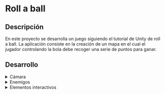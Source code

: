 # Roll a ball

## Descripción 

En este proyecto se desarrolla un juego siguiendo el tutorial de Unity de roll a ball.
La aplicación consiste en la creación de un mapa en el cual el jugador controlando la bola debe recoger una serie de puntos para ganar.

## Desarrollo
<details>
  <summary>Cámara</summary>

  Para el control de la cámara se crea un script que permite el cambio de perspectiva pulsando la tecla f.
  
  Una vez pulsada la cámara cambia de una vista cenital a una en primera persona, adaptando los controles a esta última y fijando el cursor para evitar errores en el movimiento de cámara.

</details>

<details>
  
  <summary>Enemigos</summary>

  La creación de enemigos requiere de el uso de NavMesh. Este elemento mapea el mapa creado para que los enemigos creados detecten los lugares por los que moverse.

  El movimiento se da mediante un script en el que estableceremos el NavMesh y establecemos el objetivo de los enemigos en la posición del jugador para que intenten alcanzarle.

  ```
public Transform player;
    private NavMeshAgent NavMeshAgent;
    void Start()
    {
        NavMeshAgent = GetComponent<NavMeshAgent>();
    }

    void Update()
    {
        if (player != null)
        {
            NavMeshAgent.SetDestination(player.position);
        }
        
    }
```

  Por último, se activa la función trigger y se les etiqueta como enemigo. Esto, codificando el script del jugador para detectar el contacto con el enemigo , pierdas la partida.

  ```
if (other.gameObject.CompareTag("Enemigo") && !isInvulnerable)
        {
            rb.gameObject.SetActive(false);
            Destroy(rb);
            countText.text = "Has perdido";
        }
```

  A mayores, he esablecido elementos del entorno ( agua y cactus) con el mismo efecto de eliminar al jugador, pero sin capacidad de movimiento.
  
</details>

<details>
  <summary>
    Elementos interactivos
  </summary>

  Dentro de los elementos interactivos encontramos una rampa que impulsa al jugador, y los pickups que debe recoger.

  ## Pick Ups

   Los pickups son los puntos que el jugador debe recoger para ganar la partida.
   
   Para su creación, se crea un cubo y se coloca en el mapa de la manera deseada.
   
   Para darles su función se les eiqueta como pickups, y como a los enemigos se les establece como trigger. La diferencia es que en este caso, al tocar el jugador los pickups, los que desaparecen son estosm y al jugador le aumenta la puntución y, en caso de recoger 
   todos, se lanza un mensaje de victoria.

   ```
void OnTriggerEnter(Collider other)
    {
        if (other.gameObject.CompareTag("PickUp"))
        {
            other.gameObject.SetActive(false);
            count++;
            SetCountText();
        }

 void SetCountText()
    {
        countText.text = "Count: " + count.ToString();
        if (count >= 14)
        {
            winTextObject.SetActive(true);
        }
    }
   ```

## Rampa

   La rampa simplemente cumple la función de impulsar al jugador cuando pase sobre ella, so mediante otro trigger y el uso de vectores y una fuerza que realiza el lanzamiento.

   ```
public class Ramp : MonoBehaviour
{
    [Tooltip("Dirección fija de lanzamiento (debe estar normalizada)")]
    public Vector3 launchDirection = new Vector3(1, 0.5f, 0);

    public float launchForce = 10f;

    private void OnCollisionEnter(Collision collision)
    {
        if (collision.gameObject.CompareTag("Player")) // Asegurar que solo afecte a la pelota
        {
            Rigidbody rb = collision.gameObject.GetComponent<Rigidbody>();
            if (rb != null)
            {
                Vector3 finalLaunchDirection = launchDirection.normalized;
                rb.velocity = Vector3.zero;
                rb.AddForce(finalLaunchDirection * launchForce, ForceMode.Impulse);
                Debug.Log("Pelota lanzada en dirección: " + finalLaunchDirection);
            }
        }
    }
}
   ```

  Este script es propio de la rampa y en este caso detecta la etiqueta del jugador.

  
</details>
